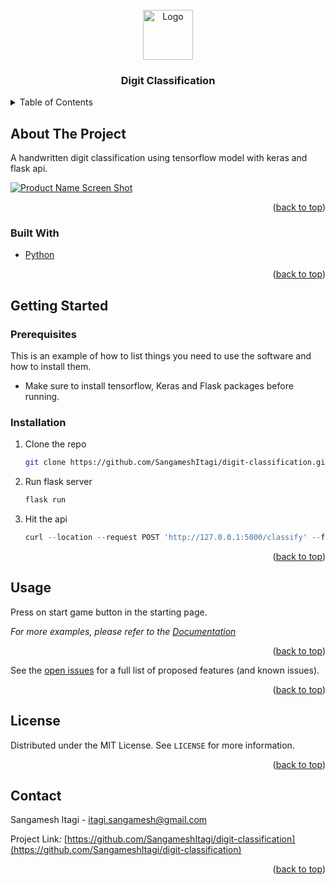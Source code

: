 <div id="top"></div>




<!-- PROJECT SHIELDS -->
<!--
*** I'm using markdown "reference style" links for readability.
*** Reference links are enclosed in brackets [ ] instead of parentheses ( ).
*** See the bottom of this document for the declaration of the reference variables
*** for contributors-url, forks-url, etc. This is an optional, concise syntax you may use.
*** https://www.markdownguide.org/basic-syntax/#reference-style-links
-->

<!-- PROJECT LOGO -->
<br />
<div align="center">
  <a href="https://github.com/SangameshItagi/digit-classification">
    <img src="images/logo.png" alt="Logo" width="80" height="80">
  </a>

<h3 align="center">Digit Classification</h3>
</div>



<!-- TABLE OF CONTENTS -->
<details>
  <summary>Table of Contents</summary>
  <ol>
    <li>
      <a href="#about-the-project">About The Project</a>
      <ul>
        <li><a href="#built-with">Built With</a></li>
      </ul>
    </li>
    <li>
      <a href="#getting-started">Getting Started</a>
      <ul>
        <li><a href="#prerequisites">Prerequisites</a></li>
        <li><a href="#installation">Installation</a></li>
      </ul>
    </li>
    <li><a href="#usage">Usage</a></li>
    <li><a href="#roadmap">Roadmap</a></li>
    <li><a href="#contributors">Contributing</a></li>
    <li><a href="#license">License</a></li>
    <li><a href="#contact">Contact</a></li>
    <li><a href="#acknowledgments">Acknowledgments</a></li>
  </ol>
</details>



<!-- ABOUT THE PROJECT -->
## About The Project
A handwritten digit classification using tensorflow model with keras and flask api.



[![Product Name Screen Shot][product-screenshot]](https://example.com)

<p align="right">(<a href="#top">back to top</a>)</p>



### Built With

* [Python](https://www.python.org/)

<p align="right">(<a href="#top">back to top</a>)</p>



<!-- GETTING STARTED -->
## Getting Started

### Prerequisites

This is an example of how to list things you need to use the software and how to install them.
* Make sure to install tensorflow, Keras and Flask packages before running.

### Installation

1. Clone the repo
   ```sh
   git clone https://github.com/SangameshItagi/digit-classification.git
   ```
2. Run flask server
   ```sh
   flask run
   ```
3. Hit the api
   ```js
   curl --location --request POST 'http://127.0.0.1:5000/classify' --form 'image=@"Path to file"'
   ```

<p align="right">(<a href="#top">back to top</a>)</p>



<!-- USAGE EXAMPLES -->
## Usage

Press on start game button in the starting page.

_For more examples, please refer to the [Documentation](https://www.originguesser.com)_

<p align="right">(<a href="#top">back to top</a>)</p>


See the [open issues](https://github.com/SangameshItagi/digit-classification/issues) for a full list of proposed features (and known issues).

<p align="right">(<a href="#top">back to top</a>)</p>


<!-- LICENSE -->
## License

Distributed under the MIT License. See `LICENSE` for more information.

<p align="right">(<a href="#top">back to top</a>)</p>



<!-- CONTACT -->
## Contact
Sangamesh Itagi - itagi.sangamesh@gmail.com

Project Link: [https://github.com/SangameshItagi/digit-classification](https://github.com/SangameshItagi/digit-classification)

<p align="right">(<a href="#top">back to top</a>)</p>

<!-- MARKDOWN LINKS & IMAGES -->
<!-- https://www.markdownguide.org/basic-syntax/#reference-style-links -->
[contributors-shield]: https://img.shields.io/github/contributors/SangameshItagi/digit-classification.svg?style=for-the-badge
[contributors-url]: https://github.com/SangameshItagi/digit-classification/graphs/contributors
[forks-shield]: https://img.shields.io/github/forks/SangameshItagi/digit-classification.svg?style=for-the-badge
[forks-url]: https://github.com/SangameshItagi/digit-classification/network/members
[stars-shield]: https://img.shields.io/github/stars/SangameshItagi/digit-classification.svg?style=for-the-badge
[stars-url]: https://github.com/SangameshItagi/digit-classification/stargazers
[issues-shield]: https://img.shields.io/github/issues/SangameshItagi/digit-classification.svg?style=for-the-badge
[issues-url]: https://github.com/SangameshItagi/digit-classification/issues
[license-shield]: https://img.shields.io/github/license/SangameshItagi/digit-classification.svg?style=for-the-badge
[license-url]: https://github.com/SangameshItagi/digit-classification/blob/master/LICENSE.txt
[linkedin-shield]: https://img.shields.io/badge/-LinkedIn-black.svg?style=for-the-badge&logo=linkedin&colorB=555
[linkedin-url]: https://linkedin.com/in/linkedin_username
[product-screenshot]: images/screenshot.png
[wireframe-url]: https://github.com/SangameshItagi/digit-classification/tree/main/Wireframes
[wireframe-shield]: https://img.shields.io/badge/%20%20%20-Wireframe-red
